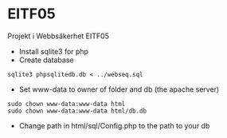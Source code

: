 # EITF05
Projekt i Webbsäkerhet EITF05

* Install sqlite3 for php
* Create database
```
sqlite3 phpsqlitedb.db < ../webseq.sql
```
* Set www-data to owner of folder and db (the apache server)
```
sudo chown www-data:www-data html
sudo chown www-data:www-data html/db.db
```
* Change path in html/sql/Config.php to the path to your db

